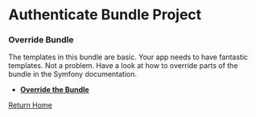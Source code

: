 # Authenticate Bundle Project
### Override Bundle

The templates in this bundle are basic.  Your app needs to have fantastic templates. Not a problem.  Have a look at how to override parts of the bundle in the Symfony documentation.   

* __<a href="https://symfony.com/doc/master/bundles/override.html" target="_blank">Override the Bundle</a>__

[Return Home](../README.md)
